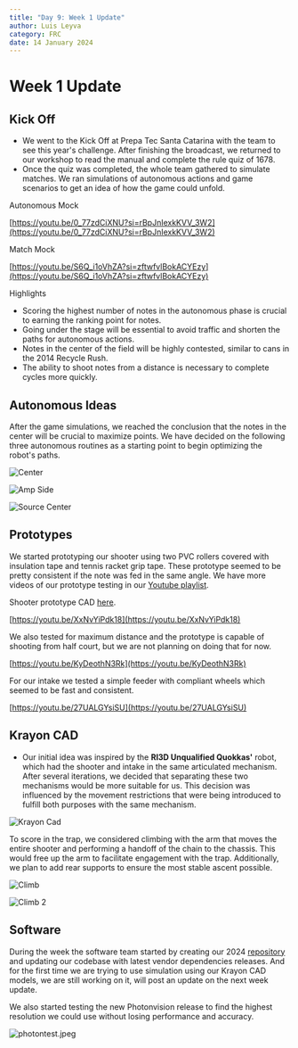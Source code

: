 ```yaml
---
title: "Day 9: Week 1 Update"
author: Luis Leyva
category: FRC
date: 14 January 2024
---
```


# Week 1 Update

## Kick Off

-   We went to the Kick Off at Prepa Tec Santa Catarina with the team to see this year's challenge. After finishing the broadcast, we returned to our workshop to read the manual and complete the rule quiz of 1678.
-   Once the quiz was completed, the whole team gathered to simulate matches. We ran simulations of autonomous actions and game scenarios to get an idea of how the game could unfold.

Autonomous Mock

[https://youtu.be/0_77zdCiXNU?si=rBpJnIexkKVV_3W2](https://youtu.be/0_77zdCiXNU?si=rBpJnIexkKVV_3W2)

Match Mock

[https://youtu.be/S6Q_i1oVhZA?si=zftwfvlBokACYEzy](https://youtu.be/S6Q_i1oVhZA?si=zftwfvlBokACYEzy)

Highlights

-   Scoring the highest number of notes in the autonomous phase is crucial to earning the ranking point for notes.
-   Going under the stage will be essential to avoid traffic and shorten the paths for autonomous actions.
-   Notes in the center of the field will be highly contested, similar to cans in the 2014 Recycle Rush.
-   The ability to shoot notes from a distance is necessary to complete cycles more quickly.

## Autonomous Ideas

After the game simulations, we reached the conclusion that the notes in the center will be crucial to maximize points. We have decided on the following three autonomous routines as a starting point to begin optimizing the robot's paths.

![Center](Day-9/Untitled.png)

![Amp Side](Day-9/Untitled%201.png)

![Source Center](Day-9/Untitled%202.png)

## Prototypes

We started prototyping our shooter using two PVC rollers covered with insulation tape and tennis racket grip tape. These prototype seemed to be pretty consistent if the note was fed in the same angle. We have more videos of our prototype testing in our [Youtube playlist](https://www.youtube.com/playlist?list=PL08kmJLPMEMSM2bbGB1nuC2FSPp79hJkd).

Shooter prototype CAD [here](https://cad.onshape.com/documents/b5cc2d04d6c5c805ea2bb803/w/a17dd620bc2a840117d8ab20/e/db3dc962e73515fc4e7b8365?renderMode=0&uiState=65a46984751cba52bb1e4a66).

[https://youtu.be/XxNvYiPdk18](https://youtu.be/XxNvYiPdk18)

We also tested for maximum distance and the prototype is capable of shooting from half court, but we are not planning on doing that for now.

[https://youtu.be/KyDeothN3Rk](https://youtu.be/KyDeothN3Rk)

For our intake we tested a simple feeder with compliant wheels which seemed to be fast and consistent.

[https://youtu.be/27UALGYsiSU](https://youtu.be/27UALGYsiSU)

## Krayon CAD

-   Our initial idea was inspired by the **RI3D Unqualified Quokkas'** robot, which had the shooter and intake in the same articulated mechanism. After several iterations, we decided that separating these two mechanisms would be more suitable for us. This decision was influenced by the movement restrictions that were being introduced to fulfill both purposes with the same mechanism.

![Krayon Cad](Day-9/Untitled%203.png)

To score in the trap, we considered climbing with the arm that moves the entire shooter and performing a handoff of the chain to the chassis. This would free up the arm to facilitate engagement with the trap. Additionally, we plan to add rear supports to ensure the most stable ascent possible.

![Climb](Day-9/Untitled%204.png)

![Climb 2](Day-9/Untitled%205.png)

## Software

During the week the software team started by creating our 2024 [repository](https://github.com/Overture-7421/Maverick-2024) and updating our codebase with latest vendor dependencies releases. And for the first time we are trying to use simulation using our Krayon CAD models, we are still working on it, will post an update on the next week update.

We also started testing the new Photonvision release to find the highest resolution we could use without losing performance and accuracy.

![photontest.jpeg](Day-9/photontest.jpeg)
